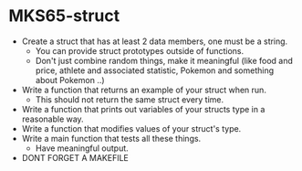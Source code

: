 # MKS65-struct

- Create a struct that has at least 2 data members, one must be a string.
    - You can provide struct prototypes outside of functions.
    - Don't just combine random things, make it meaningful (like food and price, athlete and associated statistic, Pokemon and something about Pokemon ..)
- Write a function that returns an example of your struct when run.
    - This should not return the same struct every time.
- Write a function that prints out variables of your structs type in a reasonable way.
- Write a function that modifies values of your struct's type.
- Write a main function that tests all these things.
    - Have meaningful output.
- DONT FORGET A MAKEFILE
